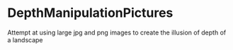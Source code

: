 # DepthManipulationPictures
Attempt at using large jpg and png images to create the illusion of depth of a landscape
